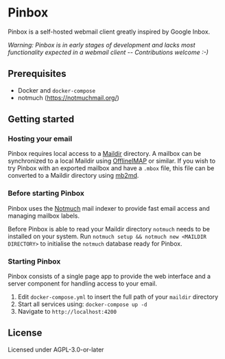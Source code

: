 # Pinbox

Pinbox is a self-hosted webmail client greatly inspired by Google Inbox.

*Warning: Pinbox is in early stages of development and lacks most functionality expected in a webmail client -- Contributions welcome :-)*

## Prerequisites

* Docker and `docker-compose`
* notmuch (https://notmuchmail.org/)

## Getting started

### Hosting your email

Pinbox requires local access to a [Maildir](https://en.wikipedia.org/wiki/Maildir) directory. A mailbox can be synchronized to a local Maildir using [OfflineIMAP](http://www.offlineimap.org/) or similar. If you wish to try Pinbox with an exported mailbox and have a `.mbox` file, this file can be converted to a Maildir directory using [mb2md](https://github.com/dovecot/tools/blob/main/mb2md.pl).

### Before starting Pinbox

Pinbox uses the [Notmuch](https://notmuchmail.org/) mail indexer to provide fast email access and managing mailbox labels.

Before Pinbox is able to read your Maildir directory `notmuch` needs to be installed on your system. Run `notmuch setup && notmuch new <MAILDIR DIRECTORY>` to initialise the `notmuch` database ready for Pinbox.

### Starting Pinbox

Pinbox consists of a single page app to provide the web interface and a server component for handling access to your email.

1. Edit `docker-compose.yml` to insert the full path of your `maildir` directory
2. Start all services using: `docker-compose up -d`
3. Navigate to `http://localhost:4200`

## License

Licensed under AGPL-3.0-or-later
